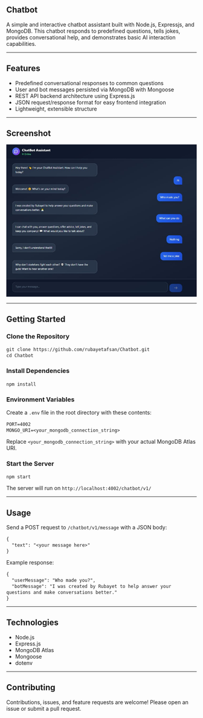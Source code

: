 
## Chatbot

A simple and interactive chatbot assistant built with Node.js, Expressjs, and MongoDB. This chatbot responds to predefined questions, tells jokes, provides conversational help, and demonstrates basic AI interaction capabilities.

---

## Features

- Predefined conversational responses to common questions
- User and bot messages persisted via MongoDB with Mongoose
- REST API backend architecture using Express.js
- JSON request/response format for easy frontend integration
- Lightweight, extensible structure

---

## Screenshot

![Chatbot Screenshot](Frontend/src/assets/Chatbot.jpg)

---

## Getting Started

### Clone the Repository

```
git clone https://github.com/rubayetafsan/Chatbot.git
cd Chatbot
```

### Install Dependencies

```
npm install
```

### Environment Variables

Create a `.env` file in the root directory with these contents:

```
PORT=4002
MONGO_URI=<your_mongodb_connection_string>
```

Replace `<your_mongodb_connection_string>` with your actual MongoDB Atlas URI.

### Start the Server

```
npm start
```

The server will run on `http://localhost:4002/chatbot/v1/`

---

## Usage

Send a POST request to `/chatbot/v1/message` with a JSON body:

```
{
  "text": "<your message here>"
}
```

Example response:

```
{
  "userMessage": "Who made you?",
  "botMessage": "I was created by Rubayet to help answer your questions and make conversations better."
}
```

---

## Technologies

- Node.js
- Express.js
- MongoDB Atlas
- Mongoose
- dotenv

---

## Contributing

Contributions, issues, and feature requests are welcome! Please open an issue or submit a pull request.
